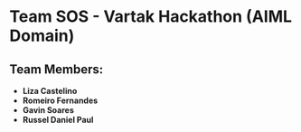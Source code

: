 # **Team SOS - Vartak Hackathon (AIML Domain)**  

## **Team Members:**  
- **Liza Castelino**  
- **Romeiro Fernandes**  
- **Gavin Soares**  
- **Russel Daniel Paul**  
